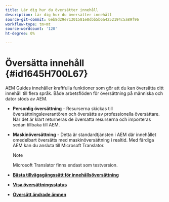 ```yaml
---
title: Lär dig hur du översätter innehåll
description: Lär dig hur du översätter innehåll
source-git-commit: 6eb8d29e71301581e8dbb5b6a4252194c5a89f96
workflow-type: tm+mt
source-wordcount: '120'
ht-degree: 0%

---
```



# Översätta innehåll {#id1645H700L67}

AEM Guides innehåller kraftfulla funktioner som gör att du kan översätta ditt innehåll till flera språk. Både arbetsflöden för översättning på människa och dator stöds av AEM.

- **Personlig översättning** - Resurserna skickas till översättningsleverantören och översätts av professionella översättare. När det är klart returneras de översatta resurserna och importeras sedan tillbaka till AEM.

- **Maskinöversättning** - Detta är standardtjänsten i AEM där innehållet omedelbart översätts med maskinöversättning i realtid. Med färdiga AEM kan du ansluta till Microsoft Translator.

   >[!NOTE]
   >
   > Microsoft Translator finns endast som testversion.


- **[Bästa tillvägagångssätt för innehållsöversättning](translation-first-time.md)**

- **[Visa översättningsstatus](translation-view-trans-state-6234.md)**

- **[Översätt ändrade ämnen](translation-modified-topics-6234.md)**


